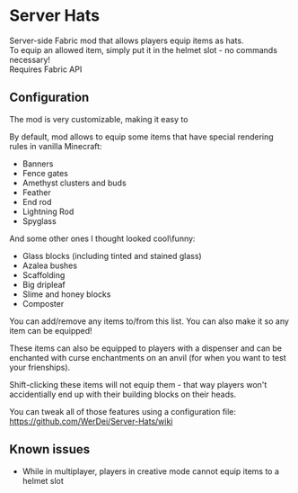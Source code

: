 # Server Hats
Server-side Fabric mod that allows players equip items as hats.  
To equip an allowed item, simply put it in the helmet slot - no commands necessary!  
Requires Fabric API  

## Configuration
The mod is very customizable, making it easy to 

By default, mod allows to equip some items that have special rendering rules in vanilla Minecraft:
* Banners
* Fence gates
* Amethyst clusters and buds
* Feather
* End rod
* Lightning Rod
* Spyglass

And some other ones I thought looked cool\funny:
* Glass blocks (including tinted and stained glass)
* Azalea bushes
* Scaffolding
* Big dripleaf
* Slime and honey blocks
* Composter

You can add/remove any items to/from this list. You can also make it so any item can be equipped!

These items can also be equipped to players with a dispenser and can be enchanted with curse enchantments on an anvil (for when you want to test your frienships).

Shift-clicking these items will not equip them - that way players won't accidentially end up with their building blocks on their heads.

You can tweak all of those features using a configuration file:
https://github.com/WerDei/Server-Hats/wiki

## Known issues
* While in multiplayer, players in creative mode cannot equip items to a helmet slot
